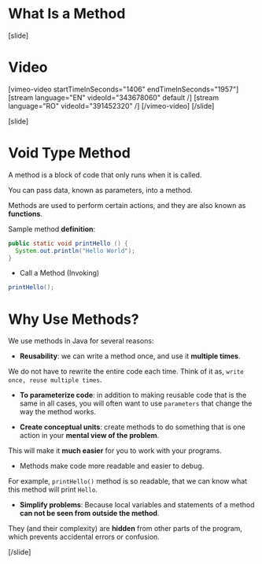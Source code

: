 # What Is a Method

[slide]
# Video
[vimeo-video startTimeInSeconds="1406" endTimeInSeconds="1957"]
[stream language="EN" videoId="343678060" default /]
[stream language="RO" videoId="391452320"  /]
[/vimeo-video]
[/slide]

[slide]
# Void Type Method
A method is a block of code that only runs when it is called.

You can pass data, known as parameters, into a method.

Methods are used to perform certain actions, and they are also known as **functions**.

Sample method **definition**:

```Java
public static void printHello () {
  System.out.println("Hello World");
}
```

* Call a Method \(Invoking\)

```Java
printHello();
```

# Why Use Methods?

We use methods in Java for several reasons:

- **Reusability**: we can write a method once, and use it **multiple times**. 

We do not have to rewrite the entire code each time. Think of it as, `write once, reuse multiple times`. 

- **To parameterize code**: in addition to making reusable code that is the same in all cases, you will often want to use `parameters` that change the way the method works.

- **Create conceptual units**: create methods to do something that is one action in your **mental view of the problem**.

This will make it **much easier** for you to work with your programs.

- Methods make code more readable and easier to debug. 

For example, `printHello()` method is so readable, that we can know what this method will print `Hello`.

- **Simplify problems**: Because local variables and statements of a method **can not be seen from outside the method**. 

They \(and their complexity\) are **hidden** from other parts of the program, which prevents accidental errors or confusion.

[/slide]
